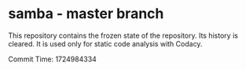 # samba - master branch

This repository contains the frozen state of the repository.
Its history is cleared. It is used only for static code
analysis with Codacy.

Commit Time: 1724984334